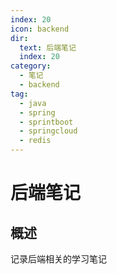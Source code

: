 ```yaml
---
index: 20
icon: backend
dir:
  text: 后端笔记
  index: 20
category:
  - 笔记
  - backend
tag:
  - java
  - spring
  - sprintboot
  - springcloud
  - redis
---
```


# 后端笔记

## 概述

记录后端相关的学习笔记
